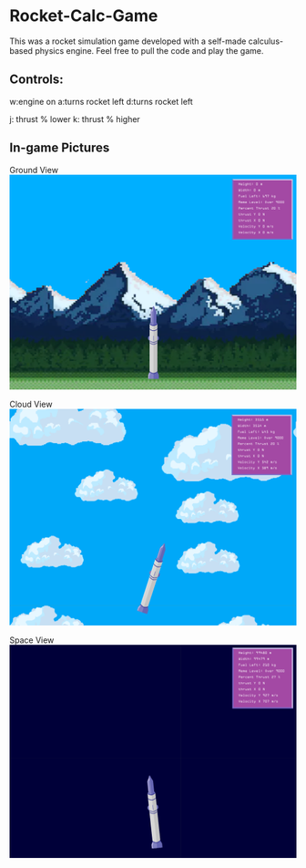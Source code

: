 # Rocket-Calc-Game
This was a rocket simulation game developed with a self-made calculus-based physics engine. Feel free to pull the code and play the game. 

## Controls:

w:engine on
a:turns rocket left
d:turns rocket left

j: thrust % lower
k: thrust % higher

## In-game Pictures

Ground View
![ground](1rground.PNG)

Cloud View
![ground](1rcloud.PNG)

Space View
![ground](1rspace.PNG)

